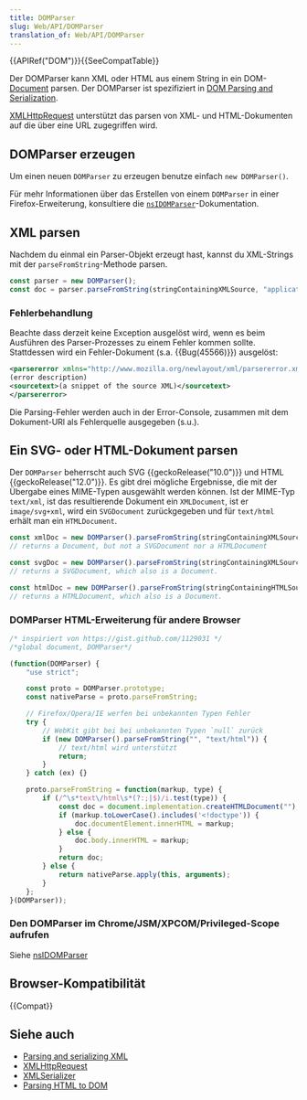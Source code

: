 ```yaml
---
title: DOMParser
slug: Web/API/DOMParser
translation_of: Web/API/DOMParser
---
```

{{APIRef("DOM")}}{{SeeCompatTable}}

Der DOMParser kann XML oder HTML aus einem String in ein DOM-[Document](/de/docs/DOM/document "document") parsen. Der DOMParser ist spezifiziert in [DOM Parsing and Serialization](http://html5.org/specs/dom-parsing.html).

[XMLHttpRequest](/de/docs/DOM/XMLHttpRequest "DOM/XMLHttpRequest") unterstützt das parsen von XML- und HTML-Dokumenten auf die über eine URL zugegriffen wird.

## DOMParser erzeugen

Um einen neuen `DOMParser` zu erzeugen benutze einfach `new DOMParser()`.

Für mehr Informationen über das Erstellen von einem `DOMParser` in einer Firefox-Erweiterung, konsultiere die [`nsIDOMParser`](/de/docs/nsIDOMParser "nsIDOMParser")-Dokumentation.

## XML parsen

Nachdem du einmal ein Parser-Objekt erzeugt hast, kannst du XML-Strings mit der `parseFromString`-Methode parsen.

```js
const parser = new DOMParser();
const doc = parser.parseFromString(stringContainingXMLSource, "application/xml");
```

### Fehlerbehandlung

Beachte dass derzeit keine Exception ausgelöst wird, wenn es beim Ausführen des Parser-Prozesses zu einem Fehler kommen sollte. Stattdessen wird ein Fehler-Dokument (s.a. {{Bug(45566)}}) ausgelöst:

```xml
<parsererror xmlns="http://www.mozilla.org/newlayout/xml/parsererror.xml">
(error description)
<sourcetext>(a snippet of the source XML)</sourcetext>
</parsererror>
```

Die Parsing-Fehler werden auch in der Error-Console, zusammen mit dem Dokument-URl als Fehlerquelle ausgegeben (s.u.).

## Ein SVG- oder HTML-Dokument parsen

Der `DOMParser` beherrscht auch SVG {{geckoRelease("10.0")}} und HTML {{geckoRelease("12.0")}}. Es gibt drei mögliche Ergebnisse, die mit der Übergabe eines MIME-Typen ausgewählt werden können. Ist der MIME-Typ `text/xml`, ist das resultierende Dokument ein `XMLDocument`, ist er `image/svg+xml`, wird ein `SVGDocument` zurückgegeben und für `text/html` erhält man ein `HTMLDocument`.

```js
const xmlDoc = new DOMParser().parseFromString(stringContainingXMLSource, "application/xml");
// returns a Document, but not a SVGDocument nor a HTMLDocument

const svgDoc = new DOMParser().parseFromString(stringContainingXMLSource, "image/svg+xml");
// returns a SVGDocument, which also is a Document.

const htmlDoc = new DOMParser().parseFromString(stringContainingHTMLSource, "text/html");
// returns a HTMLDocument, which also is a Document.
```

### DOMParser HTML-Erweiterung für andere Browser

```js
/* inspiriert von https://gist.github.com/1129031 */
/*global document, DOMParser*/

(function(DOMParser) {
    "use strict";

    const proto = DOMParser.prototype;
    const nativeParse = proto.parseFromString;

    // Firefox/Opera/IE werfen bei unbekannten Typen Fehler
    try {
        // WebKit gibt bei bei unbekannten Typen `null` zurück
        if (new DOMParser().parseFromString("", "text/html")) {
            // text/html wird unterstützt
            return;
        }
    } catch (ex) {}

    proto.parseFromString = function(markup, type) {
        if (/^\s*text\/html\s*(?:;|$)/i.test(type)) {
            const doc = document.implementation.createHTMLDocument("");
            if (markup.toLowerCase().includes('<!doctype')) {
                doc.documentElement.innerHTML = markup;
            } else {
                doc.body.innerHTML = markup;
            }
            return doc;
        } else {
            return nativeParse.apply(this, arguments);
        }
    };
}(DOMParser));
```

### Den DOMParser im Chrome/JSM/XPCOM/Privileged-Scope aufrufen

Siehe [nsIDOMParser](/de/docs/nsIDOMParser)

## Browser-Kompatibilität

{{Compat}}

## Siehe auch

- [Parsing and serializing XML](/de/docs/Parsing_and_serializing_XML "Parsing_and_serializing_XML")
- [XMLHttpRequest](/de/docs/DOM/XMLHttpRequest "DOM/XMLHttpRequest")
- [XMLSerializer](/de/docs/XMLSerializer "XMLSerializer")
- [Parsing HTML to DOM](/en-US/Add-ons/Code_snippets/HTML_to_DOM)

